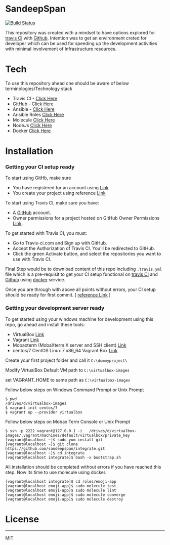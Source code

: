 # SandeepSpan
[![Build Status](https://travis-ci.org/sandeepspan/integrate.svg?branch=master)](https://travis-ci.org/sandeepspan/integrate)

This repository was created with a mindset to have options explored for [travis CI](https://travis-ci.org/) with [Github]([https://github.com/). Intention was to get an environment creted for developer which can be used for speeding up the development activities with minimal involvement of Infrastructure resources.

# Tech
To use this repository ahead one should be aware of below terminologies/Technology stack
  - Travis CI - [Click Here](https://travis-ci.org/)
  - GitHub - [Click Here](https://guides.github.com/activities/hello-world/)
  - Ansible - [Click Here](https://docs.ansible.com/ansible/latest/user_guide/intro_getting_started.html)
  - Ansible Roles [Click Here](https://docs.ansible.com/ansible/2.5/user_guide/playbooks_reuse_roles.html)
  - Molecule [Click Here](https://molecule.readthedocs.io/en/latest/)
  - NodeJs [Click Here](https://nodejs.org/en/docs/guides/getting-started-guide/)
  - Docker [Click Here](https://docs.docker.com/get-started/)

# Installation
###   Getting your CI setup ready
To start using GitHb, make sure
 - You have registered for an account using [Link](https://github.com/join)
 - You create your project using reference  [Link](https://guides.github.com/activities/hello-world/)

To start using Travis CI, make sure you have:
  - A [GitHub](https://github.com/) account.
  - Owner permissions for a project hosted on GitHub Owner Permissions [Link](https://help.github.com/categories/importing-your-projects-to-github).

To get started with Travis CI, you must:
 - Go to Travis-ci.com and Sign up with GitHub.
 - Accept the Authorization of Travis CI. You’ll be redirected to GitHub.
 - Click the green Activate button, and select the repositories you want to use with Travis CI.

Final Step would be to download content of this repo including `.travis.yml` file which is a pre-requisit to get your CI setup functional on [travis CI](https://travis-ci.org/) and [Github]([https://github.com/) using [docker](https://docs.docker.com/get-started/) service.

Once you are through with above all points without errors, your CI setup should be ready for first commit. [ [reference Link](https://gist.github.com/mindplace/b4b094157d7a3be6afd2c96370d39fad) ]

### Getting your development server ready
To get started using your windows machine for development using this repo, go ahead and install these tools:
  - VirtualBox [Link](https://www.virtualbox.org/wiki/Downloads)
  - Vagrant [Link](https://www.vagrantup.com/downloads.html)
  - Mobaxterm (MobaXterm X server and SSH client) [Link](http://mobaxterm.mobatek.net/download.html)
  - centos/7 CentOS Linux 7 x86_64 Vagrant Box [Link](https://atlas.hashicorp.com/centos/boxes/7)

Create your first project folder and call it `C:\dummyproject\`

Modify VirtualBox Default VM path to `C:\virtualbox-images`

set VAGRANT_HOME to same path as `C:\virtualbox-images`

Follow below steps on Windows Command Prompt or Unix Prompt
```
$ pwd
/drives/d/virtualbox-images
$ vagrant init centos/7
$ vagrant up --provider virtualbox
```
Follow below steps on Mobax Term Console or Unix Prompt
```
$ ssh -p 2222 vagrant@127.0.0.1 -i   /drives/d/virtualbox-images/.vagrant/machines/default/virtualbox/private_key
[vagrant@localhost ~]$ sudo yum install git
[vagrant@localhost ~]$ git clone https://github.com/sandeepspan/integrate.git
[vagrant@localhost ~]$ cd integrate
[vagrant@localhost integrate]$ bash -x bootstrap.sh
```
All installation should be completed without errors if you have reached this step. Now its time to use molecule using docker.
```
[vagrant@localhost integrate]$ cd roles/emoji-app
[vagrant@localhost emoji-app]$ sudo molecule test
[vagrant@localhost emoji-app]$ sudo molecule lint
[vagrant@localhost emoji-app]$ sudo molecule converge
[vagrant@localhost emoji-app]$ sudo molecule destroy

```

# License
----
MIT
